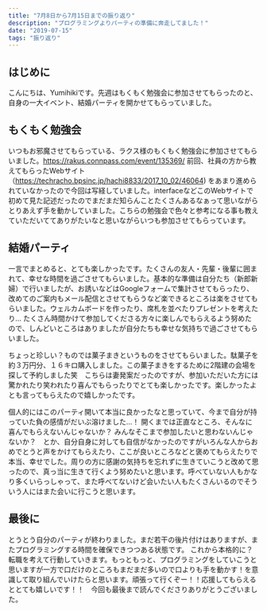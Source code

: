 ```yaml
---
title: "7月8日から7月15日までの振り返り"
description: "プログラミングよりパーティの準備に奔走してました！"
date: "2019-07-15"
tags: "振り返り"
---
```


## はじめに
こんにちは、Yumihikiです。先週はもくもく勉強会に参加させてもらったのと、自身の一大イベント、結婚パーティを開かせてもらっていました。

## もくもく勉強会
いつもお邪魔させてもらっている、ラクス様のもくもく勉強会に参加させてもらいました。https://rakus.connpass.com/event/135369/
前回、社員の方から教えてもらったWebサイト（https://techracho.bpsinc.jp/hachi8833/2017_10_02/46064) をあまり進められていなかったので今回は写経していました。interfaceなどこのWebサイトで初めて見た記述だったのでまだまだ知らんことたくさんあるなぁって思いながらとりあえず手を動かしていました。こちらの勉強会で色々と参考になる事も教えていただいててありがたいなと思いながらいつも参加させてもらっています。

## 結婚パーティ
一言でまとめると、とても楽しかったです。たくさんの友人・先輩・後輩に囲まれて、幸せな時間を過ごさせてもらいました。基本的な準備は自分たち（新郎新婦）で行いましたが、お誘いなどはGoogleフォームで集計させてもらったり、改めてのご案内もメール配信とさせてもらうなど楽できるところは楽をさせてもらいました。ウェルカムボードを作ったり、席札を並べたりプレゼントを考えたり… たくさん時間かけて参加してくださる方々に楽しんでもらえるよう努めたので、しんどいところはありましたが自分たちも幸せな気持ちで過ごさせてもらいました。


ちょっと珍しい？ものでは菓子まきというものをさせてもらいました。駄菓子を約３万円分、１６キロ購入しました。この菓子まきをするために2階建の会場を探して予約しました笑　こちらは妻発案だったのですが、参加いただいた方には驚かれたり笑われたり喜んでもらったりでとても楽しかったです。楽しかったよとも言ってもらえたので嬉しかったです。


個人的にはこのパーティ開いて本当に良かったなと思っていて、今まで自分が持っていた負の感情がだいぶ溶けました…！ 開くまでは正直なところ、そんなに喜んでもらえないんじゃないか？ みんなそこまで参加したいと思わないんじゃないか？　とか、自分自身に対しても自信がなかったのですがいろんな人からおめでとうと声をかけてもらえたり、ここが良いところなどと褒めてもらえたりで本当、幸せでした。周りの方に感謝の気持ちを忘れずに生きていこうと改めて思ったので、真っ当に生きて行くよう努めたいと思います。呼べていない人もかなり多くいらっしゃって、また呼べてないけど会いたい人もたくさんいるのでそういう人にはまた会いに行こうと思います。

## 最後に
とうとう自分のパーティが終わりました。まだ若干の後片付けはありますが、またプログラミングする時間を確保できつつある状態です。
これから本格的に？転職を考えて行動していきます。もっともっと、プログラミングをしていこうと思いますが一方で口だけのところもまだまだ多いので口よりも手を動かす！を意識して取り組んでいけたらと思います。頑張って行くぞー！！応援してもらえるととても嬉しいです！！　今回も最後まで読んでくださりありがとうございました。